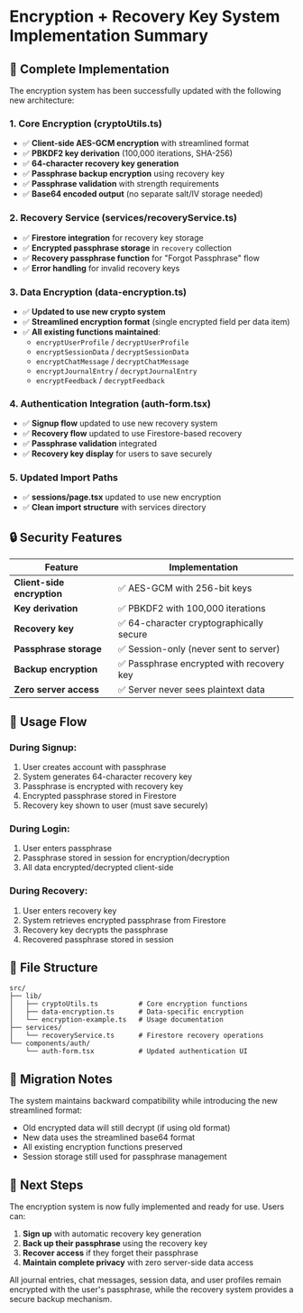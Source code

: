 # Encryption + Recovery Key System Implementation Summary

## 🔐 Complete Implementation

The encryption system has been successfully updated with the following new architecture:

### 1. **Core Encryption (cryptoUtils.ts)**
- ✅ **Client-side AES-GCM encryption** with streamlined format
- ✅ **PBKDF2 key derivation** (100,000 iterations, SHA-256)
- ✅ **64-character recovery key generation**
- ✅ **Passphrase backup encryption** using recovery key
- ✅ **Passphrase validation** with strength requirements
- ✅ **Base64 encoded output** (no separate salt/IV storage needed)

### 2. **Recovery Service (services/recoveryService.ts)**
- ✅ **Firestore integration** for recovery key storage
- ✅ **Encrypted passphrase storage** in `recovery` collection
- ✅ **Recovery passphrase function** for "Forgot Passphrase" flow
- ✅ **Error handling** for invalid recovery keys

### 3. **Data Encryption (data-encryption.ts)**
- ✅ **Updated to use new crypto system**
- ✅ **Streamlined encryption format** (single encrypted field per data item)
- ✅ **All existing functions maintained**:
  - `encryptUserProfile` / `decryptUserProfile`
  - `encryptSessionData` / `decryptSessionData`
  - `encryptChatMessage` / `decryptChatMessage`
  - `encryptJournalEntry` / `decryptJournalEntry`
  - `encryptFeedback` / `decryptFeedback`

### 4. **Authentication Integration (auth-form.tsx)**
- ✅ **Signup flow** updated to use new recovery system
- ✅ **Recovery flow** updated to use Firestore-based recovery
- ✅ **Passphrase validation** integrated
- ✅ **Recovery key display** for users to save securely

### 5. **Updated Import Paths**
- ✅ **sessions/page.tsx** updated to use new encryption
- ✅ **Clean import structure** with services directory

## 🔒 Security Features

| Feature | Implementation |
|---------|----------------|
| **Client-side encryption** | ✅ AES-GCM with 256-bit keys |
| **Key derivation** | ✅ PBKDF2 with 100,000 iterations |
| **Recovery key** | ✅ 64-character cryptographically secure |
| **Passphrase storage** | ✅ Session-only (never sent to server) |
| **Backup encryption** | ✅ Passphrase encrypted with recovery key |
| **Zero server access** | ✅ Server never sees plaintext data |

## 🚀 Usage Flow

### During Signup:
1. User creates account with passphrase
2. System generates 64-character recovery key
3. Passphrase is encrypted with recovery key
4. Encrypted passphrase stored in Firestore
5. Recovery key shown to user (must save securely)

### During Login:
1. User enters passphrase
2. Passphrase stored in session for encryption/decryption
3. All data encrypted/decrypted client-side

### During Recovery:
1. User enters recovery key
2. System retrieves encrypted passphrase from Firestore
3. Recovery key decrypts the passphrase
4. Recovered passphrase stored in session

## 📁 File Structure

```
src/
├── lib/
│   ├── cryptoUtils.ts          # Core encryption functions
│   ├── data-encryption.ts      # Data-specific encryption
│   └── encryption-example.ts   # Usage documentation
├── services/
│   └── recoveryService.ts      # Firestore recovery operations
└── components/auth/
    └── auth-form.tsx           # Updated authentication UI
```

## 🔧 Migration Notes

The system maintains backward compatibility while introducing the new streamlined format:
- Old encrypted data will still decrypt (if using old format)
- New data uses the streamlined base64 format
- All existing encryption functions preserved
- Session storage still used for passphrase management

## 🎯 Next Steps

The encryption system is now fully implemented and ready for use. Users can:
1. **Sign up** with automatic recovery key generation
2. **Back up their passphrase** using the recovery key
3. **Recover access** if they forget their passphrase
4. **Maintain complete privacy** with zero server-side data access

All journal entries, chat messages, session data, and user profiles remain encrypted with the user's passphrase, while the recovery system provides a secure backup mechanism.
